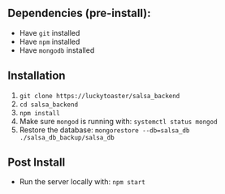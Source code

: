 ## Dependencies (pre-install):
* Have `git` installed
* Have `npm` installed
* Have `mongodb` installed

## Installation
1. `git clone https://luckytoaster/salsa_backend`
2. `cd salsa_backend`
3. `npm install`
4. Make sure `mongod` is running with: `systemctl status mongod`
5. Restore the database: `mongorestore --db=salsa_db ./salsa_db_backup/salsa_db`

## Post Install
* Run the server locally with: `npm start`



